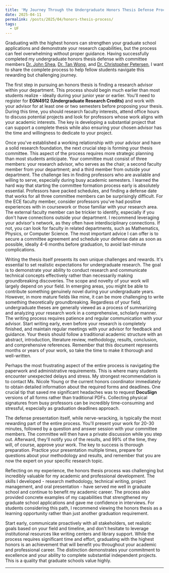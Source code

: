 ```yaml
---
title: 'My Journey Through the Undergraduate Honors Thesis Defense Process'
date: 2025-04-11
permalink: /posts/2025/04/honors-thesis-process/
tags:
  - UF
---
```


Graduating with the highest honors can strengthen your graduate school applications and demonstrate your research capabilities, but the process can feel overwhelming without proper guidance. 
Having successfully completed my undergraduate honors thesis defense with committee members [Dr. John Shea](https://www.ece.ufl.edu/people/faculty/john-m-shea/), [Dr. Tan Wong](https://www.ece.ufl.edu/people/faculty/tan-wong/), 
and [Dr. Christopher Petersen](https://mae.ufl.edu/people/name/christopher-petersen/), 
I want to share the complete process to help fellow students navigate this rewarding but challenging journey. <br>

The first step in pursuing an honors thesis is finding a research advisor within your department. This process should begin much earlier than most students realize - ideally during your junior year or earlier. 
You'll need to register for **EGN4912 (Undergraduate Research Credits)** and work with your advisor for at least one or two semesters before proposing your thesis. 
During this time, you should research faculty interests, attend office hours to discuss potential projects and look for professors whose work aligns with your academic interests. 
The key is developing a substantial project that can support a complete thesis while also ensuring your chosen advisor has the time and willingness to dedicate to your project. <br>

Once you've established a working relationship with your advisor and have a solid research foundation, the next crucial step is forming your thesis committee. 
This aspect of the process requires more strategic planning than most students anticipate. 
Your committee must consist of three members: your research advisor, who serves as the chair; a second faculty member from your department; and a third member from outside your department. 
The challenge lies in finding professors who are available and willing to serve, especially during busy academic semesters.
I learned the hard way that starting the committee formation process early is absolutely essential. Professors have packed schedules, 
and finding a defense date that works for all three committee members can be surprisingly difficult. 
For the ECE faculty member, consider professors you've had positive experiences with in coursework or those familiar with your research area. 
The external faculty member can be trickier to identify, especially if you don't have connections outside your department. 
I recommend leveraging your advisor's network, as they often have interdisciplinary connections. If not, you can look for faculty in related departments, 
such as Mathematics, Physics, or Computer Science. The most important advice I can offer is to secure a committee agreement and schedule your defense date as soon as possible, 
ideally 4-6 months before graduation, to avoid last-minute complications. <br> 

Writing the thesis itself presents its own unique challenges and rewards. It's essential to set realistic expectations for undergraduate research. 
The goal is to demonstrate your ability to conduct research and communicate technical concepts effectively rather than necessarily making groundbreaking discoveries. 
The scope and novelty of your work will largely depend on your field. In emerging areas, you might be able to contribute something genuinely novel during your undergraduate years. 
However, in more mature fields like mine, it can be more challenging to write something theoretically groundbreaking. 
Regardless of your field, undergraduate theses are generally viewed as a process of summarizing and analyzing your research work in a comprehensive, scholarly manner.
The writing process requires patience and regular communication with your advisor. Start writing early, 
even before your research is completely finished, and maintain regular meetings with your advisor for feedback and guidance. 
Your thesis should follow a traditional academic structure with an abstract, introduction, literature review, methodology, results, conclusion, 
and comprehensive references. Remember that this document represents months or years of your work, so take the time to make it thorough and well-written. <br> 

Perhaps the most frustrating aspect of the entire process is navigating the paperwork and administrative requirements. This is where many students encounter unexpected delays and stress. 
My strongest recommendation is to contact Ms. Nicole Young or the current honors coordinator immediately to obtain detailed information about the required forms and deadlines. 
One crucial tip that saved me significant headaches was to request **DocuSign** versions of all forms rather than traditional PDFs. 
Collecting physical signatures from busy professors can be incredibly time-consuming and stressful, especially as graduation deadlines approach. <br>

The defense presentation itself, while nerve-wracking, is typically the most rewarding part of the entire process. You'll present your work for 20-30 minutes, followed by a question and answer session with your committee members. 
The committee will then have a private discussion while you step out. Afterward, they'll notify you of the results, and 99% of the time, they will, of course, approve your work. 
The key to success is thorough preparation. Practice your presentation multiple times, prepare for questions about your methodology and results, and remember that you are now the expert on your specific research topic. <br>

Reflecting on my experience, the honors thesis process was challenging but incredibly valuable for my academic and professional development. 
The skills I developed - research methodology, technical writing, project management, and oral presentation - have served me well in graduate school and continue to benefit my academic career. 
The process also provided concrete examples of my capabilities that strengthened my graduate school applications and gave me confidence in interviews.
For students considering this path, I recommend viewing the honors thesis as a learning opportunity rather than just another graduation requirement. <br>

Start early, communicate proactively with all stakeholders, set realistic goals based on your field and timeline, and don't hesitate to leverage institutional resources like writing centers and library support. 
While the process requires significant time and effort, graduating with the highest honors is an achievement that will benefit you throughout your academic and professional career. 
The distinction demonstrates your commitment to excellence and your ability to complete substantial independent projects. This is a quality that graduate schools value highly.

------